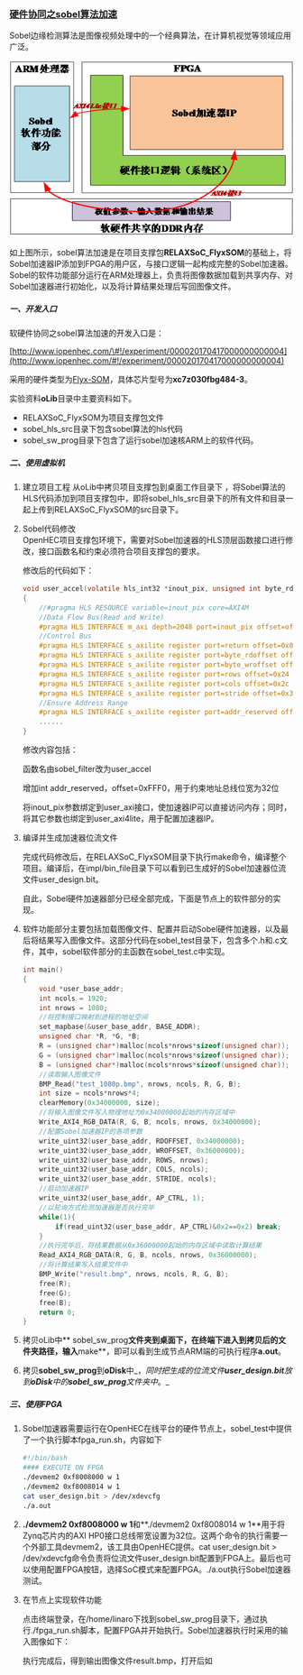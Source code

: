 ### [硬件协同之sobel算法加速](http://www.iopenhec.com/#!/experiment/000020170417000000000004)

Sobel边缘检测算法是图像视频处理中的一个经典算法，在计算机视觉等领域应用广泛。

![](/assets/sobel_0001.png)

如上图所示，sobel算法加速是在项目支撑包**RELAXSoC\_FlyxSOM**的基础上，将Sobel加速器IP添加到FPGA的用户区，与接口逻辑一起构成完整的Sobel加速器。Sobel的软件功能部分运行在ARM处理器上，负责将图像数据加载到共享内存、对Sobel加速器进行初始化，以及将计算结果处理后写回图像文件。

##### **一、开发入口**

软硬件协同之sobel算法加速的开发入口是：

[http://www.iopenhec.com/\#!/experiment/000020170417000000000004](http://www.iopenhec.com/#!/experiment/000020170417000000000004)

采用的硬件类型为[Flyx-SOM](http://www.iopenhec.com/#!/hardware/000020161019000000000012)，具体芯片型号为**xc7z030fbg484-3**。

实验资料**oLib**目录中主要资料如下。

* RELAXSoC\_FlyxSOM为项目支撑包文件
* sobel\_hls\_src目录下包含sobel算法的hls代码
* sobel\_sw\_prog目录下包含了运行sobel加速核ARM上的软件代码。

##### 二、使用虚拟机

1. 建立项目工程
   从oLib中拷贝项目支撑包到桌面工作目录下
   ，将Sobel算法的HLS代码添加到项目支撑包中，即将sobel\_hls\_src目录下的所有文件和目录一起上传到RELAXSoC\_FlyxSOM的src目录下。
2. Sobel代码修改  
   OpenHEC项目支撑包环境下，需要对Sobel加速器的HLS顶层函数接口进行修改，接口函数名和约束必须符合项目支撑包的要求。

   修改后的代码如下：

   ```c
   void user_accel(volatile hls_int32 *inout_pix, unsigned int byte_rdoffset, unsigned int byte_wroffset, int rows, int cols, int stride, int addr_reserved)  
   {
       //#pragma HLS RESOURCE variable=inout_pix core=AXI4M
       //Data Flow Bus(Read and Write)
       #pragma HLS INTERFACE m_axi depth=2048 port=inout_pix offset=off bundle=user_axi
       //Control Bus
       #pragma HLS INTERFACE s_axilite register port=return offset=0x00 bundle=user_axi4lite
       #pragma HLS INTERFACE s_axilite register port=byte_rdoffset offset=0x14 bundle=user_axi4lite
       #pragma HLS INTERFACE s_axilite register port=byte_wroffset offset=0x1c bundle=user_axi4lite
       #pragma HLS INTERFACE s_axilite register port=rows offset=0x24 bundle=user_axi4lite
       #pragma HLS INTERFACE s_axilite register port=cols offset=0x2c bundle=user_axi4lite
       #pragma HLS INTERFACE s_axilite register port=stride offset=0x34 bundle=user_axi4lite
       //Ensure Address Range
       #pragma HLS INTERFACE s_axilite register port=addr_reserved offset=0xFFF0 bundle=user_axi4lite
       ......
   }
   ```

   修改内容包括：

   函数名由sobel\_filter改为user\_accel

   增加int addr\_reserved，offset=0xFFF0，用于约束地址总线位宽为32位

   将inout\_pix参数绑定到user\_axi接口，使加速器IP可以直接访问内存；同时，将其它参数也绑定到user\_axi4lite，用于配置加速器IP。

3. 编译并生成加速器位流文件

   完成代码修改后，在RELAXSoC\_FlyxSOM目录下执行make命令，编译整个项目。编译后，在impl/bin\_file目录下可以看到已生成好的Sobel加速器位流文件user\_design.bit。

   自此，Sobel硬件加速器部分已经全部完成，下面是节点上的软件部分的实现。

4. 软件功能部分主要包括加载图像文件、配置并启动Sobel硬件加速器，以及最后将结果写入图像文件。这部分代码在sobel\_test目录下，包含多个.h和.c文件，其中，sobel软件部分的主函数在sobel\_test.c中实现。

   ```c
   int main()
   {
       void *user_base_addr;
       int ncols = 1920;
       int nrows = 1080;
       //将控制接口映射到进程的地址空间
       set_mapbase(&user_base_addr, BASE_ADDR);
       unsigned char *R, *G, *B;
       R = (unsigned char*)malloc(ncols*nrows*sizeof(unsigned char));
       G = (unsigned char*)malloc(ncols*nrows*sizeof(unsigned char));
       B = (unsigned char*)malloc(ncols*nrows*sizeof(unsigned char));
       //读取输入图像文件
       BMP_Read("test_1080p.bmp", nrows, ncols, R, G, B);
       int size = ncols*nrows*4;
       clearMemory(0x34000000, size);
       //将输入图像文件写入物理地址为0x34000000起始的内存区域中
       Write_AXI4_RGB_DATA(R, G, B, ncols, nrows, 0x34000000);
       //配置Sobel加速器IP的各项参数
       write_uint32(user_base_addr, RDOFFSET, 0x34000000);
       write_uint32(user_base_addr, WROFFSET, 0x36000000);
       write_uint32(user_base_addr, ROWS, nrows);
       write_uint32(user_base_addr, COLS, ncols);
       write_uint32(user_base_addr, STRIDE, ncols);
       //启动加速器IP
       write_uint32(user_base_addr, AP_CTRL, 1);    
       //以轮询方式检测加速器是否执行完毕
       while(1){
           if(read_uint32(user_base_addr, AP_CTRL)&0x2==0x2) break;
       }
       //执行完毕后，将结果数据从0x36000000起始的内存区域中读取计算结果
       Read_AXI4_RGB_DATA(R, G, B, ncols, nrows, 0x36000000);
       //将计算结果写入结果文件中
       BMP_Write("result.bmp", nrows, ncols, R, G, B);
       free(R);
       free(G);
       free(B);
       return 0;
   }
   ```

5. 拷贝oLib中** sobel\_sw\_prog**文件夹到桌面下，在终端下进入到拷贝后的文件夹路径，输入**make**，即可以看到生成节点ARM端的可执行程序**a.out**。

6. 拷贝**sobel\_sw\_prog**到**oDisk**中_，_同时把生成的位流文件**user\_design.bit**放到**oDisk**中的**sobel\_sw\_prog**文件夹中_。_

##### 三、使用FPGA

1. Sobel加速器需要运行在OpenHEC在线平台的硬件节点上，sobel\_test中提供了一个执行脚本fpga\_run.sh，内容如下

   ```bash
   #!/bin/bash
   #### EXECUTE ON FPGA
   ./devmem2 0xf8008000 w 1
   ./devmem2 0xf8008014 w 1
   cat user_design.bit > /dev/xdevcfg
   ./a.out
   ```

2. **./devmem2 0xf8008000 w 1**和**./devmem2 0xf8008014 w 1**用于将Zynq芯片内的AXI HP0接口总线带宽设置为32位。这两个命令的执行需要一个外部工具devmem2，该工具由OpenHEC提供。cat user\_design.bit &gt; /dev/xdevcfg命令负责将位流文件user\_design.bit配置到FPGA上。最后也可以使用配置FPGA按钮，选择SoC模式来配置FPGA。./a.out执行Sobel加速器测试。

3. 在节点上实现软件功能

   点击终端登录，在/home/linaro下找到sobel\_sw\_prog目录下，通过执行./fpga\_run.sh脚本，配置FPGA并开始执行。Sobel加速器执行时采用的输入图像如下：

   执行完成后，得到输出图像文件result.bmp，打开后如



